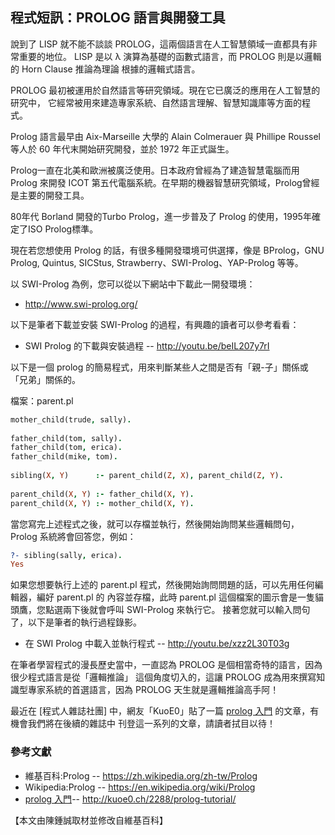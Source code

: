 ## 程式短訊：PROLOG 語言與開發工具

說到了 LISP 就不能不談談 PROLOG，這兩個語言在人工智慧領域一直都具有非常重要的地位。
LISP 是以 λ 演算為基礎的函數式語言，而 PROLOG 則是以邏輯的 Horn Clause 推論為理論
根據的邏輯式語言。

PROLOG 最初被運用於自然語言等研究領域。現在它已廣泛的應用在人工智慧的研究中，
它經常被用來建造專家系統、自然語言理解、智慧知識庫等方面的程式。

Prolog 語言最早由 Aix-Marseille 大學的 Alain Colmerauer 與 Phillipe Roussel 等人於 60 
年代末開始研究開發，並於 1972 年正式誕生。

Prolog一直在北美和歐洲被廣泛使用。日本政府曾經為了建造智慧電腦而用 Prolog 來開發 ICOT 
第五代電腦系統。在早期的機器智慧研究領域，Prolog曾經是主要的開發工具。

80年代 Borland 開發的Turbo Prolog，進一步普及了 Prolog 的使用，1995年確定了ISO Prolog標準。

現在若您想使用 Prolog 的話，有很多種開發環境可供選擇，像是 BProlog，GNU Prolog, Quintus, 
SICStus, Strawberry、SWI-Prolog、YAP-Prolog 等等。

以 SWI-Prolog 為例，您可以從以下網站中下載此一開發環境：

* <http://www.swi-prolog.org/>

以下是筆者下載並安裝 SWI-Prolog 的過程，有興趣的讀者可以參考看看：

* SWI Prolog 的下載與安裝過程 -- <http://youtu.be/beIL207y7rI>

以下是一個 prolog 的簡易程式，用來判斷某些人之間是否有「親-子」關係或「兄弟」關係的。

檔案：parent.pl

```prolog
mother_child(trude, sally).
 
father_child(tom, sally).
father_child(tom, erica).
father_child(mike, tom).
 
sibling(X, Y)      :- parent_child(Z, X), parent_child(Z, Y).
 
parent_child(X, Y) :- father_child(X, Y).
parent_child(X, Y) :- mother_child(X, Y).
```

當您寫完上述程式之後，就可以存檔並執行，然後開始詢問某些邏輯問句，Prolog 系統將會回答您，例如：

```prolog
?- sibling(sally, erica).
Yes
```

如果您想要執行上述的 parent.pl 程式，然後開始詢問問題的話，可以先用任何編輯器，編好 parent.pl 的
內容並存檔，此時 parent.pl 這個檔案的圖示會是一隻貓頭鷹，您點選兩下後就會呼叫 SWI-Prolog 來執行它。
接著您就可以輸入問句了，以下是筆者的執行過程錄影。

* 在 SWI Prolog 中載入並執行程式 -- <http://youtu.be/xzz2L30T03g>

在筆者學習程式的漫長歷史當中，一直認為 PROLOG 是個相當奇特的語言，因為很少程式語言是從「邏輯推論」
這個角度切入的，這讓 PROLOG 成為用來撰寫知識型專家系統的首選語言，因為 PROLOG 天生就是邏輯推論高手阿！

最近在 [程式人雜誌社團] 中，網友「KuoE0」貼了一篇 [prolog 入門] 的文章，有機會我們將在後續的雜誌中
刊登這一系列的文章，請讀者拭目以待！

### 參考文獻
* 維基百科:Prolog -- <https://zh.wikipedia.org/zh-tw/Prolog>
* Wikipedia:Prolog -- <https://en.wikipedia.org/wiki/Prolog>
* [prolog 入門]-- <http://kuoe0.ch/2288/prolog-tutorial/>

[prolog 入門]:http://kuoe0.ch/2288/prolog-tutorial/



【本文由陳鍾誠取材並修改自維基百科】


